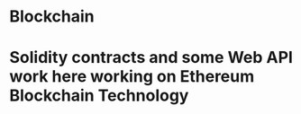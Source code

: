 # Blockchain

# Solidity contracts and some Web API work here working on Ethereum Blockchain Technology
